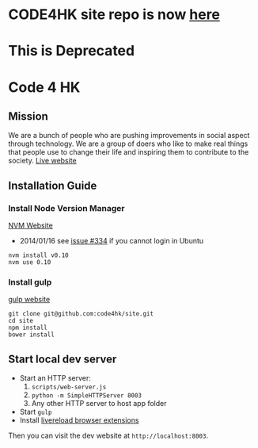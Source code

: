 CODE4HK site repo is now [here](https://github.com/code4hk/www.code4.hk)
====
This is Deprecated
====

Code 4 HK
====

Mission
----
We are a bunch of people who are pushing improvements in social aspect through technology. We are a group of doers who like to make real things that people use to change their life and inspiring them to contribute to the society. [Live website](http://www.code4.hk)

Installation Guide
----

### Install Node Version Manager

[NVM Website](https://github.com/creationix/nvm)

   * 2014/01/16 see [issue #334](https://github.com/creationix/nvm/issues/334) if you cannot login in Ubuntu

    nvm install v0.10
    nvm use 0.10

### Install gulp

[gulp website](https://github.com/gulpjs/gulp)

    git clone git@github.com:code4hk/site.git
    cd site
    npm install
    bower install

Start local dev server
------

   * Start an HTTP server:
      1. `scripts/web-server.js`
      2. `python -m SimpleHTTPServer 8003`
      3. Any other HTTP server to host app folder
   * Start `gulp`
   * Install [livereload browser extensions](http://feedback.livereload.com/knowledgebase/articles/86242-how-do-i-install-and-use-the-browser-extensions-)

Then you can visit the dev website at `http://localhost:8003`.
